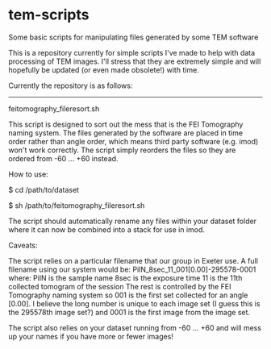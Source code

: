 # tem-scripts
Some basic scripts for manipulating files generated by some TEM software

This is a repository currently for simple scripts I've made to help with data processing of TEM images. I'll stress that they are extremely simple and will hopefully be updated (or even made obsolete!) with time.

Currently the repository is as follows:

-------------------------------

feitomography_fileresort.sh

This script is designed to sort out the mess that is the FEI Tomography naming system. The files generated by the software are placed in time order rather than angle order, which means third party software (e.g. imod) won't work correctly. The script simply reorders the files so they are ordered from -60 ... +60 instead.

How to use:

$ cd /path/to/dataset

$ sh /path/to/feitomography_fileresort.sh

The script should automatically rename any files within your dataset folder where it can now be combined into a stack for use in imod.

Caveats: 

The script relies on a particular filename that our group in Exeter use. A full filename using our system would be:
PilN_8sec_11_001[0.00]-295578-0001
where:
    PilN is the sample name
    8sec is the exposure time
    11 is the 11th collected tomogram of the session
The rest is controlled by the FEI Tomography naming system so 001 is the first set collected for an angle [0.00]. I believe the long number is unique to each image set (I guess this is the 295578th image set?) and 0001 is the first image from the image set.

The script also relies on your dataset running from -60 ... +60 and will mess up your names if you have more or fewer images!
